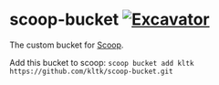 # scoop-bucket [![Excavator](https://github.com/kltk/scoop-bucket/actions/workflows/schedule.yml/badge.svg)](https://github.com/kltk/scoop-bucket/actions/workflows/schedule.yml)
The custom bucket for [Scoop](http://scoop.sh).

Add this bucket to scoop:
    `scoop bucket add kltk https://github.com/kltk/scoop-bucket.git`
